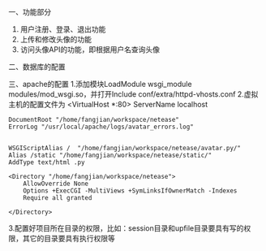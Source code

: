 一、功能部分
1. 用户注册、登录、退出功能
2. 上传和修改头像的功能
3. 访问头像API的功能，即根据用户名查询头像

二、数据库的配置

三、apache的配置
1.添加模块LoadModule wsgi_module modules/mod_wsgi.so，并打开Include conf/extra/httpd-vhosts.conf
2.虚拟主机的配置文件为
<VirtualHost *:80>
    ServerName localhost

    DocumentRoot "/home/fangjian/workspace/netease"
    ErrorLog "/usr/local/apache/logs/avatar_errors.log"


    WSGIScriptAlias /  "/home/fangjian/workspace/netease/avatar.py/"
    Alias /static "/home/fangjian/workspace/netease/static/"
    AddType text/html .py

    <Directory "/home/fangjian/workspace/netease">
        AllowOverride None
        Options +ExecCGI -MultiViews +SymLinksIfOwnerMatch -Indexes
        Require all granted

    </Directory>

</VirtualHost>
3.配置好项目所在目录的权限，比如：session目录和upfile目录要具有写的权限，其它的目录要具有执行权限等	
